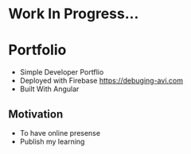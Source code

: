 # Work In Progress...

# Portfolio

- Simple Developer Portflio
- Deployed with Firebase https://debuging-avi.com
- Built With Angular

## Motivation

- To have online presense
- Publish my learning

